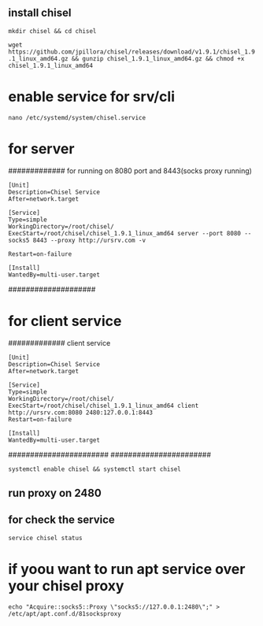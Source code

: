 ## install chisel
`mkdir chisel && cd chisel`

`wget https://github.com/jpillora/chisel/releases/download/v1.9.1/chisel_1.9.1_linux_amd64.gz && gunzip chisel_1.9.1_linux_amd64.gz && chmod +x chisel_1.9.1_linux_amd64`
# enable service for srv/cli
`nano /etc/systemd/system/chisel.service`

# for server 

############# for running on 8080 port and 8443(socks proxy running)
```
[Unit]
Description=Chisel Service
After=network.target

[Service]
Type=simple
WorkingDirectory=/root/chisel/
ExecStart=/root/chisel/chisel_1.9.1_linux_amd64 server --port 8080 --socks5 8443 --proxy http://ursrv.com -v

Restart=on-failure

[Install]
WantedBy=multi-user.target
```
####################

# for client service
############# client service
```
[Unit]
Description=Chisel Service
After=network.target

[Service]
Type=simple
WorkingDirectory=/root/chisel/
ExecStart=/root/chisel/chisel_1.9.1_linux_amd64 client http://ursrv.com:8080 2480:127.0.0.1:8443
Restart=on-failure

[Install]
WantedBy=multi-user.target
```
#######################
#######################
  
`systemctl enable chisel && systemctl start chisel`

## run proxy on 2480
## for check the service 

`service chisel status`

# if yoou want to run apt service over your chisel proxy
`echo "Acquire::socks5::Proxy \"socks5://127.0.0.1:2480\";" > /etc/apt/apt.conf.d/81socksproxy`



